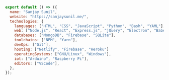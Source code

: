 <!--

**Hey!** I'm a 14y/o student developer studying Computer Science and specializing in full-stack development. Some technologies I enjoy working with include React, Node and Firebase. I love creating software, exploring new technologies and spending my free time contributing to the open-source community.

Contact me via Discord or Email if you have any queries!

-----

- **Founder of [BetterDiscordPanel](https://github.com/D3VSJ/BetterDiscordPanel)** - a new messaging panel designed to allow users to message inside of a discord bot and view bot information. I started this project back in June 2020, and have used it to advance my knowledge in languages.

-----
<div align="center">

Website : [sanjaysunil.me](https://sanjaysunil.me) &nbsp;&middot;&nbsp;
Email : [sanjaysunil@protonmail.com](mailto:sanjaysunil@protonmail.com) &nbsp;&middot;&nbsp;
Discord : [D3VSJ#3158](https://discordapp.com/users/732336924559278181)

<img src="https://komarev.com/ghpvc/?username=d3vsj&label=Profile%20views&color=0e75b6&style=flat" alt="d3vsj" />

</div>

-->

```js
export default () => ({
  name: "Sanjay Sunil",
  website: "https://sanjaysunil.me/",
  technologies: {
    languages: ["HTML", "CSS", "JavaScript", "Python", "Bash", "YAML"],
    web: ["Node.js", "React", "Express.js", "jQuery", "Electron", "Babel", "Bootstrap"],
    databases: ["MongoDB", "Firebase", "SQLite"],
    toolchains: ["NPM", "Yarn"],
    devOps: ["Git"],
    hosting: ["Netlify", "Firebase", "Heroku"]
    operatingSystems: ["GNU/Linux", "Windows"],
    iot: ["Arduino", "Raspberry Pi"],
    editors: ["VSCode"],
  },
});
```
